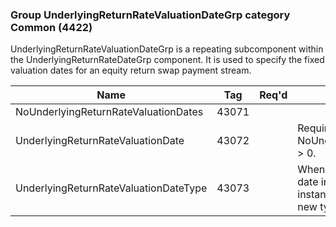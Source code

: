 ### Group UnderlyingReturnRateValuationDateGrp category Common (4422)

UnderlyingReturnRateValuationDateGrp is a repeating subcomponent within the UnderlyingReturnRateDateGrp component. It is used to specify the fixed valuation dates for an equity return swap payment stream.

| Name                                  | Tag   | Req'd | Documentation                                                                                                                               |
|---------------------------------------|-------|----------|-------------------------------------------------------------------------------------------------------------------------------|
| NoUnderlyingReturnRateValuationDates  | 43071 |       |                                                                                                                                |
| UnderlyingReturnRateValuationDate     | 43072 |       | Required if NoUnderlyingReturnRateValuationDates(43071) > 0.                                                                                                     |
| UnderlyingReturnRateValuationDateType | 43073 |       | When specified it applies not only to the current date instance but to all subsequent date instances in the group until overridden when a new type is specified. |

